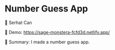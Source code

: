 # Number Guess App

🔵 Serhat Can

🔵 Demo: https://sage-monstera-fcfd3d.netlify.app/

🔵 Summary: I made a number guess app.
